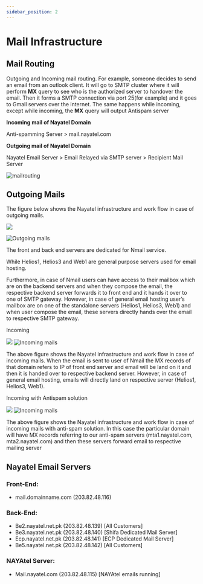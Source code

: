 ```yaml
---
sidebar_position: 2
---
```


# Mail Infrastructure

## Mail Routing

Outgoing and Incoming mail routing. For example, someone decides to send an email from an outlook client. It will go to SMTP cluster where it will perform **MX** query to see who is the authorized server to handover the email. Then it forms a SMTP connection via port 25(for example) and it goes to Gmail servers over the internet. The same happens while incoming, except while incoming, the **MX** query will output Antispam server

**Incoming mail of Nayatel Domain**

Anti-spamming Server > mail.nayatel.com

**Outgoing mail of Nayatel Domain**

Nayatel Email Server > Email Relayed via SMTP server > Recipient Mail Server

![mailrouting](/img/mailrouting.svg)


## Outgoing Mails

The figure below shows the Nayatel infrastructure and work flow in case of
outgoing mails.

![](https://cdn.discordapp.com/attachments/873108775907786762/950042264867053608/2022_03_06_705_x681_64.png)

![Outgoing mails](/img/outgoing.svg)

The front and back end servers are dedicated for Nmail service.

While Helios1, Helios3 and Web1 are general purpose servers used for email
hosting.

Furthermore, in case of Nmail users can have access to their mailbox which are on
the backend servers and when they compose the email, the respective backend
server forwards it to front end and it hands it over to one of SMTP gateway.
However, in case of general email hosting user’s mailbox are on one of the
standalone servers (Helios1, Helios3, Web1) and when user compose the email,
these servers directly hands over the email to respective SMTP gateway.


Incoming 

![](https://cdn.discordapp.com/attachments/873108775907786762/950042493934764072/2022_03_06_711_x557_65.png)
![Incoming mails](/img/incoming.svg)

The above figure shows the Nayatel infrastructure and work flow in case of
incoming mails. When the email is sent to user of Nmail the MX records of that
domain refers to IP of front end server and email will be land on it and then it is
handed over to respective backend server. However, in case of general email
hosting, emails will directly land on respective server (Helios1, Helios3, Web1).


Incoming with Antispam solution

![](https://cdn.discordapp.com/attachments/873108775907786762/950042705721954324/2022_03_06_717_x523_66.png)
![Incoming mails](/img/incoming_antispam.svg)

The above figure shows the Nayatel infrastructure and work flow in case of
incoming mails with anti-spam solution. In this case the particular domain will have
MX records referring to our anti-spam servers (mta1.nayatel.com,
mta2.nayatel.com) and then these servers forward email to respective mailing
server

## Nayatel Email Servers
### Front-End:
- mail.domainname.com (203.82.48.116)

### Back-End:
- Be2.nayatel.net.pk (203.82.48.139)	[All Customers]
- Be3.nayatel.net.pk (203.82.48.140) 	[Shifa Dedicated Mail Server]
- Ecp.nayatel.net.pk (203.82.48.141)	[ECP Dedicated Mail Server]
- Be5.nayatel.net.pk (203.82.48.142)	[All Customers]

### NAYAtel Server:
- Mail.nayatel.com (203.82.48.115)	[NAYAtel emails running]
